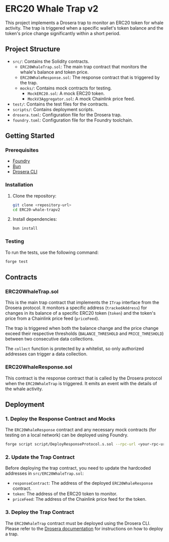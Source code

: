 # ERC20 Whale Trap v2

This project implements a Drosera trap to monitor an ERC20 token for whale activity. The trap is triggered when a specific wallet's token balance and the token's price change significantly within a short period.

## Project Structure

- `src/`: Contains the Solidity contracts.
  - `ERC20WhaleTrap.sol`: The main trap contract that monitors the whale's balance and token price.
  - `ERC20WhaleResponse.sol`: The response contract that is triggered by the trap.
  - `mocks/`: Contains mock contracts for testing.
    - `MockERC20.sol`: A mock ERC20 token.
    - `MockV3Aggregator.sol`: A mock Chainlink price feed.
- `test/`: Contains the test files for the contracts.
- `scripts/`: Contains deployment scripts.
- `drosera.toml`: Configuration file for the Drosera trap.
- `foundry.toml`: Configuration file for the Foundry toolchain.

## Getting Started

### Prerequisites

- [Foundry](https://getfoundry.sh/)
- [Bun](https://bun.sh/)
- [Drosera CLI](https://docs.drosera.io/drosera/getting-started/installation)

### Installation

1. Clone the repository:
   ```bash
   git clone <repository-url>
   cd ERC20-whale-trapv2
   ```

2. Install dependencies:
   ```bash
   bun install
   ```

### Testing

To run the tests, use the following command:

```bash
forge test
```

## Contracts

### ERC20WhaleTrap.sol

This is the main trap contract that implements the `ITrap` interface from the Drosera protocol. It monitors a specific address (`trackedAddress`) for changes in its balance of a specific ERC20 token (`token`) and the token's price from a Chainlink price feed (`priceFeed`).

The trap is triggered when both the balance change and the price change exceed their respective thresholds (`BALANCE_THRESHOLD` and `PRICE_THRESHOLD`) between two consecutive data collections.

The `collect` function is protected by a whitelist, so only authorized addresses can trigger a data collection.

### ERC20WhaleResponse.sol

This contract is the response contract that is called by the Drosera protocol when the `ERC20WhaleTrap` is triggered. It emits an event with the details of the whale activity.

## Deployment

### 1. Deploy the Response Contract and Mocks

The `ERC20WhaleResponse` contract and any necessary mock contracts (for testing on a local network) can be deployed using Foundry.

```bash
forge script script/DeployResponseProtocol.s.sol --rpc-url <your-rpc-url> --private-key <your-private-key> --broadcast
```

### 2. Update the Trap Contract

Before deploying the trap contract, you need to update the hardcoded addresses in `src/ERC20WhaleTrap.sol`:

- `responseContract`: The address of the deployed `ERC20WhaleResponse` contract.
- `token`: The address of the ERC20 token to monitor.
- `priceFeed`: The address of the Chainlink price feed for the token.

### 3. Deploy the Trap Contract

The `ERC20WhaleTrap` contract must be deployed using the Drosera CLI. Please refer to the [Drosera documentation](https://docs.drosera.io/drosera/getting-started/deploying-a-trap) for instructions on how to deploy a trap.